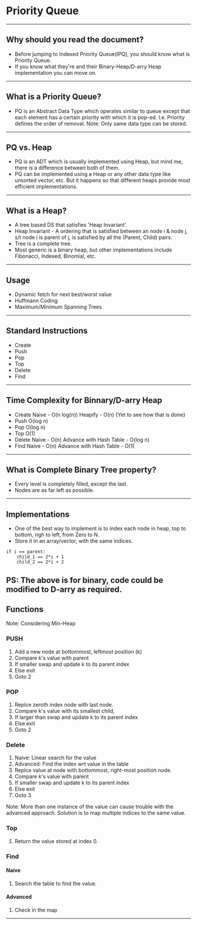 # Priority Queue

---

## Why should you read the document?
* Before jumping to Indexed Priority Queue(IPQ), you should know what is Priority Queue.
* If you know what they're and their Binary-Heap/D-arry Heap implementation you can move on.

---
## What is a Priority Queue?
* PQ is an Abstract Data Type which operates similar to queue except that each element has a certain priority with which it is pop-ed. I.e. Priority defines the order of removal.
Note: Only same data type can be stored.

---
## PQ vs. Heap
* PQ is an ADT which is usually implemented using Heap, but mind me, there is a difference between both of them.
* PQ can be implemented using a Heap or any other data type like unsorted vector, etc. But it happens so that different heaps provide most efficient implementations.

---
## What is a Heap?
* A tree based DS that satisfies 'Heap Invariant'.
* Heap Invariant - A ordering that is satisfied between an node i & node j, s/t node i is parent of j, is satisfied by all the (Parent, Child) pairs.
* Tree is a complete tree.
* Most generic is a binary heap, but other implementations include Fibonacci, Indexed, Binomial, etc.

---
## Usage
* Dynamic fetch for next best/worst value
* Huffmann Coding
* Maximum/Minimum Spanning Trees

---

## Standard Instructions
* Create
* Push
* Pop
* Top
* Delete
* Find

---

## Time Complexity for Binnary/D-arry Heap
* Create    Naive - O(n log(n))     Heapify - O(n) {Yet to see how that is done}
* Push      O(log n)
* Pop       O(log n)
* Top       O(1)
* Delete    Naive - O(n)            Advance with Hash Table - O(log n)
* Find      Naive - O(n)            Advance with Hash Table - O(1)

---

## What is Complete Binary Tree property?
* Every level is completely filled, except the last.
* Nodes are as far left as possible.

---

## Implementations
* One of the best way to implement is to index each node in heap, top to bottom, righ to left, from Zero to N.
* Store it in an array/vector, with the same indices.
```
if i == parent:
    child_1 == 2*i + 1
    child_2 == 2*i + 2
```
PS: The above is for binary, code could be modified to D-arry as required.
---

## Functions
Note: Considering Min-Heap
### PUSH
1. Add a new node at bottommost, leftmost position (k) 
2. Compare k's value with parent
3. If smaller swap and update k to its parent index
4. Else exit
5. Goto 2

### POP
1. Replce zeroth index node with last node.
2. Compare k's value with its smallest child, 
3. If larger than swap and update k to its parent index
4. Else exit
5. Goto 2


### Delete
1. Naive: Linear search for the value
1. Advanced: Find the index wrt value in the table
2. Replce value at node with bottommost, right-most position node.
3. Compare k's value with parent
4. If smaller swap and update k to its parent index
5. Else exit
6. Goto 3

Note: More than one instance of the value can cause trouble with the advanced approach. Solution is to map multiple indices to the same value.

### Top
1. Return the value stored at index 0.

### Find
#### Naive
1. Search the table to find the value.
#### Advanced
1. Check in the map
---
